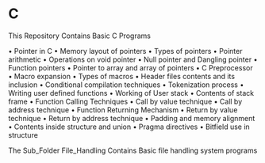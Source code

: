 # C
This Repository Contains Basic C Programs 

• Pointer in C
• Memory layout of pointers
• Types of pointers
• Pointer arithmetic 
• Operations on void pointer
• Null pointer and Dangling pointer
• Function pointers
• Pointer to array and array of pointers
• C Preprocessor
• Macro expansion
• Types of macros
• Header files contents and its inclusion
• Conditional compilation techniques
• Tokenization process
• Writing user defined functions
• Working of User stack
• Contents of stack frame
• Function Calling Techniques
• Call by value technique
• Call by address technique
• Function Returning Mechanism
• Return by value technique
• Return by address technique
• Padding and memory alignment
• Contents inside structure and union 
• Pragma directives
• Bitfield use in structure 

The Sub_Folder File_Handling Contains Basic file handling system programs
